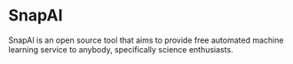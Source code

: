 # SnapAI
SnapAI is an open source tool that aims to provide free automated machine learning service to anybody, specifically science enthusiasts. 

